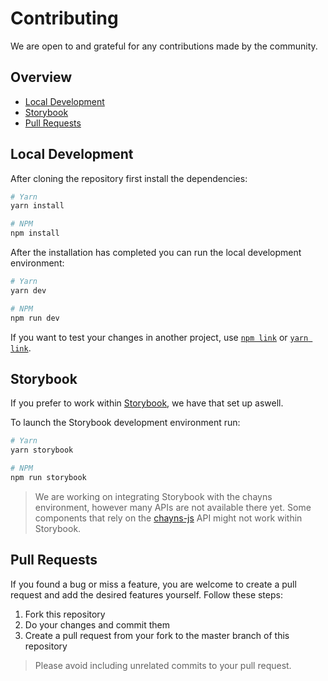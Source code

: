 # Contributing

We are open to and grateful for any contributions made by the community.

## Overview

-   [Local Development](#local-development)
-   [Storybook](#storybook)
-   [Pull Requests](#pull-requests)

## Local Development

After cloning the repository first install the dependencies:

```bash
# Yarn
yarn install

# NPM
npm install
```

After the installation has completed you can run the local development
environment:

```bash
# Yarn
yarn dev

# NPM
npm run dev
```

If you want to test your changes in another project, use
[`npm link`](https://docs.npmjs.com/cli/v6/commands/npm-link) or
[`yarn link`](https://classic.yarnpkg.com/en/docs/cli/link/).

## Storybook

If you prefer to work within [Storybook](https://storybook.js.org/), we have
that set up aswell.

To launch the Storybook development environment run:

```bash
# Yarn
yarn storybook

# NPM
npm run storybook
```

> We are working on integrating Storybook with the chayns environment, however
> many APIs are not available there yet. Some components that rely on the
> [chayns-js](https://github.com/TobitSoftware/chayns-js) API might not work
> within Storybook.

## Pull Requests

If you found a bug or miss a feature, you are welcome to create a pull request
and add the desired features yourself. Follow these steps:

1. Fork this repository
2. Do your changes and commit them
3. Create a pull request from your fork to the master branch of this repository

> Please avoid including unrelated commits to your pull request.
